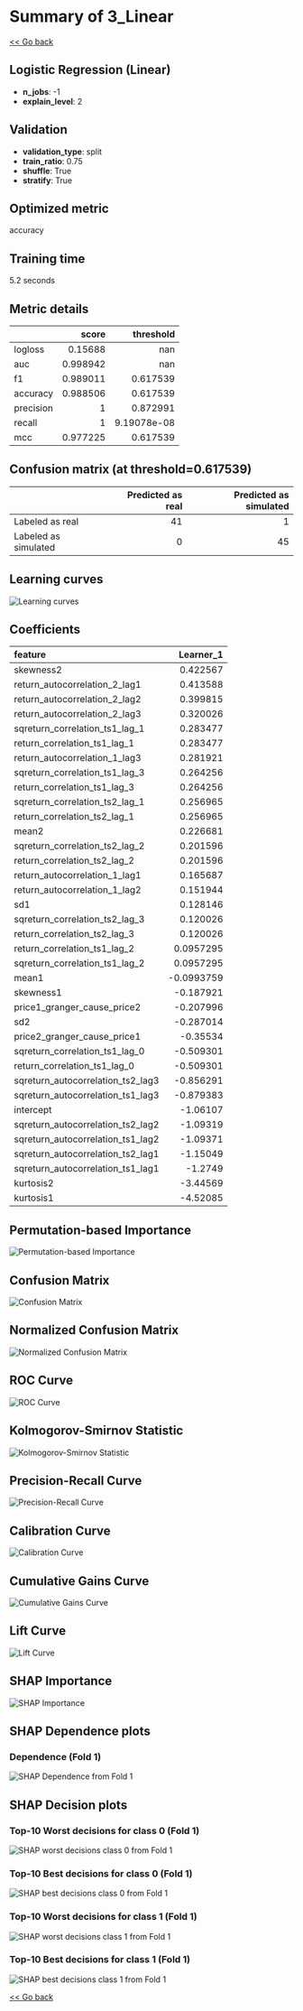 # Summary of 3_Linear

[<< Go back](../README.md)


## Logistic Regression (Linear)
- **n_jobs**: -1
- **explain_level**: 2

## Validation
 - **validation_type**: split
 - **train_ratio**: 0.75
 - **shuffle**: True
 - **stratify**: True

## Optimized metric
accuracy

## Training time

5.2 seconds

## Metric details
|           |    score |     threshold |
|:----------|---------:|--------------:|
| logloss   | 0.15688  | nan           |
| auc       | 0.998942 | nan           |
| f1        | 0.989011 |   0.617539    |
| accuracy  | 0.988506 |   0.617539    |
| precision | 1        |   0.872991    |
| recall    | 1        |   9.19078e-08 |
| mcc       | 0.977225 |   0.617539    |


## Confusion matrix (at threshold=0.617539)
|                      |   Predicted as real |   Predicted as simulated |
|:---------------------|--------------------:|-------------------------:|
| Labeled as real      |                  41 |                        1 |
| Labeled as simulated |                   0 |                       45 |

## Learning curves
![Learning curves](learning_curves.png)

## Coefficients
| feature                           |   Learner_1 |
|:----------------------------------|------------:|
| skewness2                         |   0.422567  |
| return_autocorrelation_2_lag1     |   0.413588  |
| return_autocorrelation_2_lag2     |   0.399815  |
| return_autocorrelation_2_lag3     |   0.320026  |
| sqreturn_correlation_ts1_lag_1    |   0.283477  |
| return_correlation_ts1_lag_1      |   0.283477  |
| return_autocorrelation_1_lag3     |   0.281921  |
| sqreturn_correlation_ts1_lag_3    |   0.264256  |
| return_correlation_ts1_lag_3      |   0.264256  |
| sqreturn_correlation_ts2_lag_1    |   0.256965  |
| return_correlation_ts2_lag_1      |   0.256965  |
| mean2                             |   0.226681  |
| sqreturn_correlation_ts2_lag_2    |   0.201596  |
| return_correlation_ts2_lag_2      |   0.201596  |
| return_autocorrelation_1_lag1     |   0.165687  |
| return_autocorrelation_1_lag2     |   0.151944  |
| sd1                               |   0.128146  |
| sqreturn_correlation_ts2_lag_3    |   0.120026  |
| return_correlation_ts2_lag_3      |   0.120026  |
| return_correlation_ts1_lag_2      |   0.0957295 |
| sqreturn_correlation_ts1_lag_2    |   0.0957295 |
| mean1                             |  -0.0993759 |
| skewness1                         |  -0.187921  |
| price1_granger_cause_price2       |  -0.207996  |
| sd2                               |  -0.287014  |
| price2_granger_cause_price1       |  -0.35534   |
| sqreturn_correlation_ts1_lag_0    |  -0.509301  |
| return_correlation_ts1_lag_0      |  -0.509301  |
| sqreturn_autocorrelation_ts2_lag3 |  -0.856291  |
| sqreturn_autocorrelation_ts1_lag3 |  -0.879383  |
| intercept                         |  -1.06107   |
| sqreturn_autocorrelation_ts2_lag2 |  -1.09319   |
| sqreturn_autocorrelation_ts1_lag2 |  -1.09371   |
| sqreturn_autocorrelation_ts2_lag1 |  -1.15049   |
| sqreturn_autocorrelation_ts1_lag1 |  -1.2749    |
| kurtosis2                         |  -3.44569   |
| kurtosis1                         |  -4.52085   |


## Permutation-based Importance
![Permutation-based Importance](permutation_importance.png)
## Confusion Matrix

![Confusion Matrix](confusion_matrix.png)


## Normalized Confusion Matrix

![Normalized Confusion Matrix](confusion_matrix_normalized.png)


## ROC Curve

![ROC Curve](roc_curve.png)


## Kolmogorov-Smirnov Statistic

![Kolmogorov-Smirnov Statistic](ks_statistic.png)


## Precision-Recall Curve

![Precision-Recall Curve](precision_recall_curve.png)


## Calibration Curve

![Calibration Curve](calibration_curve_curve.png)


## Cumulative Gains Curve

![Cumulative Gains Curve](cumulative_gains_curve.png)


## Lift Curve

![Lift Curve](lift_curve.png)



## SHAP Importance
![SHAP Importance](shap_importance.png)

## SHAP Dependence plots

### Dependence (Fold 1)
![SHAP Dependence from Fold 1](learner_fold_0_shap_dependence.png)

## SHAP Decision plots

### Top-10 Worst decisions for class 0 (Fold 1)
![SHAP worst decisions class 0 from Fold 1](learner_fold_0_shap_class_0_worst_decisions.png)
### Top-10 Best decisions for class 0 (Fold 1)
![SHAP best decisions class 0 from Fold 1](learner_fold_0_shap_class_0_best_decisions.png)
### Top-10 Worst decisions for class 1 (Fold 1)
![SHAP worst decisions class 1 from Fold 1](learner_fold_0_shap_class_1_worst_decisions.png)
### Top-10 Best decisions for class 1 (Fold 1)
![SHAP best decisions class 1 from Fold 1](learner_fold_0_shap_class_1_best_decisions.png)

[<< Go back](../README.md)
